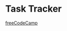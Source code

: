 # Task Tracker

[freeCodeCamp](https://www.freecodecamp.org/learn/back-end-development-and-apis/back-end-development-and-apis-projects/exercise-tracker)
